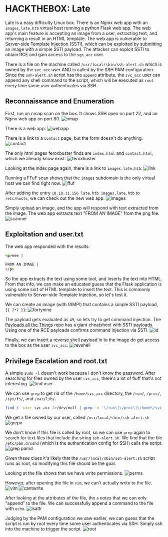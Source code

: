 # HACKTHEBOX: Late

Late is a easy difficulty Linux box.
There is an Nginx web app with an `images.late.htb` virtual host running a python Flask web app.
The web app's main feature is accepting an image from a user, extracting text, and returning a result in an HTML template.
The web app is vulnerable to Server-side Template Injection (SSTI), which can be exploited by submitting an image with a simple SSTI payload.
The attacker can exploit SSTI to obtain RCE and gain access to the `sgc_acc` user.

There is a file on the machine called `/usr/local/sbin/ssh-alert.sh` which is owned by the `svc_acc` user AND is called by the SSH PAM configuration.
Since the `ssh-alert.sh` script has the `append` attribute, the `svc_acc` user can append any shell command to the script, which will be executed as `root` every time some user authenticates via SSH.

## Reconnaissance and Enumeration
First, run an nmap scan on the box. It shows SSH open on port 22, and an Nginx web app on port 80.
![nmap](screenshots/01_nmap.png)

There is a web app:
![webapp](screenshots/02_index.png)

There is a link to a `Contact` page, but the form doesn't do anything.
![contact](screenshots/03_contact.png)

The only html pages feroxbuster finds are `index.html` and `contact.html`, which we already know exist:
![feroxbuster](screenshots/04_ferox.png)

Looking at the index page again, there is a link to `images.late.htb`:
![link](screenshots/05_link.png)

Running a FFuF scan shows that the `images` subdomain is the only virtual host we can find right now.
![ffuf](screenshots/06_ffuf.png)

After adding the entry `10.10.11.156 late.htb images.late.htb` to `/etc/hosts`, we can check out the new web app.
![images](screenshots/07_images.png)

Simply upload an image, and the app will respond with text extracted from the image.
The web app extracts text "FROM AN IMAGE" from the png file.
![scanner](screenshots/08_scanner.png)

## Exploitation and user.txt
The web app responded with the results:
```html
<p>eee |

FROM AN IMAGE |
</p>
```
So the app extracts the text using some tool, and inserts the text into HTML.
From that info, we can make an educated guess that the Flask application is using some sort of HTML template to insert the text.
This is commonly vulnerable to Server-side Template Injection, so let's test it.

We can create an image (with GIMP!) that contains a simple SSTI payload, `{{ 7*7 }}`:
![fortynine](screenshots/09_fortynine.png)

The payload gets evaluated as `49`, so lets try to get command injection.
The [Payloads all the Things](https://github.com/swisskyrepo/PayloadsAllTheThings/tree/master/Server%20Side%20Template%20Injection#jinja2---remote-code-execution) repo has a giant cheatsheet with SSTI payloads.
Using one of the RCE payloads confirms command injection via SSTI.
![id](screenshots/10_id.png)

Finally, we can insert a reverse shell payload in to the image do get access to the box as the user `svc_acc`.
![revshell](screenshots/11_revshell.png)

## Privilege Escalation and root.txt
A simple `sudo -l` doesn't work because I don't know the password.
After searching for files owned by the user `svc_acc`, there's a lot of fluff that's not interesting.
![find user](screenshots/12_find_user.png)

We can use `grep` to get rid of the `/home/svc_acc` directory, the `/run/`, `/proc/`, `/sys/fs/`, and `/var/lib/`.
```bash
find / -user svc_acc 2>/dev/null | grep -v '\/run\|\/proc\|\/home\/svc_acc\|\/sys\/fs\|\/var\/lib'
```

We get a file owned by our user, called `/usr/local/sbin/ssh-alert.sh`
![grepv](screenshots/13_grepv.png)

We don't know if this file is called by root, so we can use `grep` again to search for text files that include the string `ssh-alert.sh`.
We find that the file `/etc/pam.d/sshd` (which is the authentication config for SSH) calls the script.
![grep pamd](screenshots/14_grep_pamd.png)

Given these clues it's likely that the `/usr/local/sbin/ssh-alert.sh` script runs as root, so modifying this file should be the goal.

Looking at the file shows that we have write permissions.
![perms](screenshots/15_perms.png)

However, after opening the file in `vim`, we can't actually write to the file.
![vim](screenshots/16_vim.png)
![cantwrite](screenshots/17_cantwrite.png)

After looking at the attributes of the file, the `a` notes that we can only "append" to the file. We can successfully append a command to the file with `echo`.
![lsattr](screenshots/18_lsattr.png)

Judging by the PAM configuration we saw earlier, we can guess that the script is run by root every time some user authenticates via SSH. Simply ssh into the machine to trigger the script.
![root](screenshots/19_root.png)
